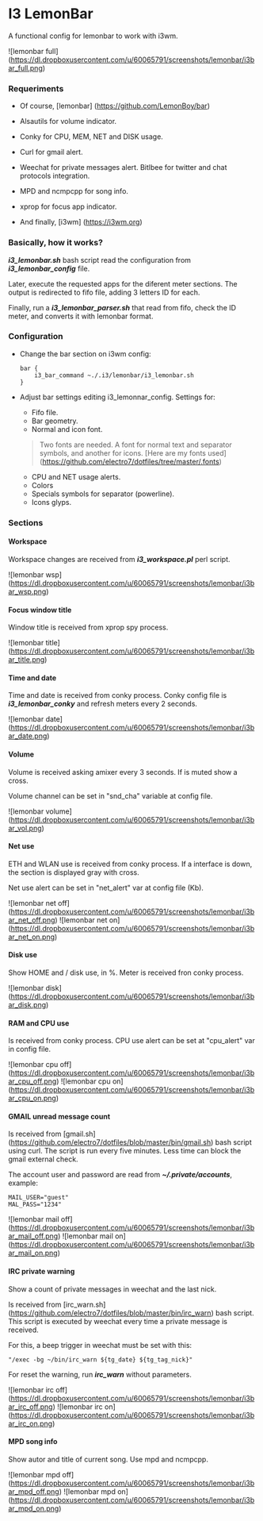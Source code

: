 # I3 LemonBar

A functional config for lemonbar to work with i3wm. 

![lemonbar full] (https://dl.dropboxusercontent.com/u/60065791/screenshots/lemonbar/i3bar_full.png)

### Requeriments

* Of course, [lemonbar] (https://github.com/LemonBoy/bar)

* Alsautils for volume indicator.

* Conky for CPU, MEM, NET and DISK usage.

* Curl for gmail alert.

* Weechat for private messages alert. Bitlbee for twitter and chat protocols
  integration.

* MPD and ncmpcpp for song info.

* xprop for focus app indicator.

* And finally, [i3wm] (https://i3wm.org)

### Basically, how it works?

***i3_lemonbar.sh*** bash script read the configuration from
***i3_lemonbar_config*** file. 

Later, execute the requested apps for the diferent meter sections. The output
is redirected to fifo file, adding 3 letters ID for each.

Finally, run a ***i3_lemonbar_parser.sh*** that read from fifo, check the ID
meter, and converts it with lemonbar format.

### Configuration

* Change the bar section on i3wm config:

    ```
    bar {
        i3_bar_command ~./.i3/lemonbar/i3_lemonbar.sh
    }
    ```
* Adjust bar settings editing i3_lemonnar_config. Settings for:

    * Fifo file.
    * Bar geometry.
    * Normal and icon font.
    > Two fonts are needed. A font for normal text and separator symbols, and
    > another for icons.
    > [Here are my fonts used] (https://github.com/electro7/dotfiles/tree/master/.fonts)
    * CPU and NET usage alerts.
    * Colors
    * Specials symbols for separator (powerline).
    * Icons glyps.

### Sections

#### Workspace

Workspace changes are received from ***i3_workspace.pl*** perl script.

![lemonbar wsp] (https://dl.dropboxusercontent.com/u/60065791/screenshots/lemonbar/i3bar_wsp.png)

#### Focus window title

Window title is received from xprop spy process.

![lemonbar title] (https://dl.dropboxusercontent.com/u/60065791/screenshots/lemonbar/i3bar_title.png)

#### Time and date

Time and date is received from conky process. Conky config file is
***i3_lemonbar_conky*** and refresh meters every 2 seconds.

![lemonbar date] (https://dl.dropboxusercontent.com/u/60065791/screenshots/lemonbar/i3bar_date.png)

#### Volume

Volume is received asking amixer every 3 seconds. If is muted show a cross.

Volume channel can be set in "snd_cha" variable at config file.

![lemonbar volume] (https://dl.dropboxusercontent.com/u/60065791/screenshots/lemonbar/i3bar_vol.png)

#### Net use

ETH and WLAN use is received from conky process. If a interface is down, the
section is displayed gray with cross.

Net use alert can be set in "net_alert" var at config file (Kb).

![lemonbar net off] (https://dl.dropboxusercontent.com/u/60065791/screenshots/lemonbar/i3bar_net_off.png)
![lemonbar net on] (https://dl.dropboxusercontent.com/u/60065791/screenshots/lemonbar/i3bar_net_on.png)

#### Disk use

Show HOME and / disk use, in %. Meter is received fron conky process.

![lemonbar disk] (https://dl.dropboxusercontent.com/u/60065791/screenshots/lemonbar/i3bar_disk.png)

#### RAM and CPU use

Is received from conky process. CPU use alert can be set at "cpu_alert" var in
config file.

![lemonbar cpu off] (https://dl.dropboxusercontent.com/u/60065791/screenshots/lemonbar/i3bar_cpu_off.png)
![lemonbar cpu on] (https://dl.dropboxusercontent.com/u/60065791/screenshots/lemonbar/i3bar_cpu_on.png)

#### GMAIL unread message count

Is received from [gmail.sh] (https://github.com/electro7/dotfiles/blob/master/bin/gmail.sh)
bash script using curl. The script is run every five minutes. Less time
can block the gmail external check.

The account user and password are read from ***~/.private/accounts***, example:

    MAIL_USER="guest"
    MAL_PASS="1234"

![lemonbar mail off] (https://dl.dropboxusercontent.com/u/60065791/screenshots/lemonbar/i3bar_mail_off.png)
![lemonbar mail on] (https://dl.dropboxusercontent.com/u/60065791/screenshots/lemonbar/i3bar_mail_on.png)

#### IRC private warning

Show a count of private messages in weechat and the last nick. 

Is received from [irc_warn.sh] (https://github.com/electro7/dotfiles/blob/master/bin/irc_warn)
bash script. This script is executed by weechat every time a private message is
received.

For this, a beep trigger in weechat must be set with this:

    "/exec -bg ~/bin/irc_warn ${tg_date} ${tg_tag_nick}"

For reset the warning, run ***irc_warn*** without parameters.

![lemonbar irc off] (https://dl.dropboxusercontent.com/u/60065791/screenshots/lemonbar/i3bar_irc_off.png)
![lemonbar irc on] (https://dl.dropboxusercontent.com/u/60065791/screenshots/lemonbar/i3bar_irc_on.png)

#### MPD song info

Show autor and title of current song. Use mpd and ncmpcpp.

![lemonbar mpd off] (https://dl.dropboxusercontent.com/u/60065791/screenshots/lemonbar/i3bar_mpd_off.png)
![lemonbar mpd on] (https://dl.dropboxusercontent.com/u/60065791/screenshots/lemonbar/i3bar_mpd_on.png)

